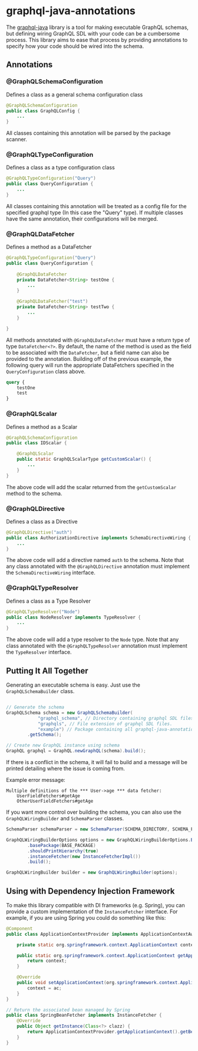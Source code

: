 # graphql-java-annotations

The [graphql-java](https://github.com/graphql-java/graphql-java) library is a tool for making executable GraphQL schemas, but defining wiring GraphQL SDL with your code can be a cumbersome process. This library aims to ease that process by providing annotations to specify how your code should be wired into the schema.

## Annotations

### @GraphQLSchemaConfiguration
Defines a class as a general schema configuration class

```java
@GraphQLSchemaConfiguration
public class GraphQLConfig {
    ...
}
```

All classes containing this annotation will be parsed by the package scanner.

### @GraphQLTypeConfiguration
Defines a class as a type configuration class

```java
@GraphQLTypeConfiguration("Query")
public class QueryConfiguration {
    ...
}
```

All classes containing this annotation will be treated as a config file for the specified graphql type (In this case the "Query" type). If multiple classes have the same annotation, their configurations will be merged.

### @GraphQLDataFetcher
Defines a method as a DataFetcher
```java
@GraphQLTypeConfiguration("Query")
public class QueryConfiguration {
    
    @GraphQLDataFetcher
    private DataFetcher<String> testOne {
        ...
    }

    @GraphQLDataFetcher("test")
    private DataFetcher<String> testTwo {
        ...
    }

}
```

All methods annotated with `@GraphQLDataFetcher` must have a return type of type `DataFetcher<?>`. By default, the name of the method is used as the field to be associated with the `DataFetcher`, but a field name can also be provided to the annotation.
Building off of the previous example, the following query will run the appropriate DataFetchers specified in the `QueryConfiguration` class above.

```graphql
query {
    testOne
    test
}
```

### @GraphQLScalar
Defines a method as a Scalar

```java
@GraphQLSchemaConfiguration
public class IDScalar {

    @GraphQLScalar
    public static GraphQLScalarType getCustomScalar() {
        ...
    }
}
```

The above code will add the scalar returned from the `getCustomScalar` method to the schema.

### @GraphQLDirective
Defines a class as a Directive

```java
@GraphQLDirective("auth")
public class AuthorizationDirective implements SchemaDirectiveWiring {
    ...
}
```

The above code will add a directive named `auth` to the schema. Note that any class annotated with the `@GraphQLDirective` annotation must implement the `SchemaDirectiveWiring` interface.

### @GraphQLTypeResolver
Defines a class as a Type Resolver

```java
@GraphQLTypeResolver("Node")
public class NodeResolver implements TypeResolver {
    ...
}
```

The above code will add a type resolver to the `Node` type. Note that any class annotated with the `@GraphQLTypeResolver` annotation must implement the `TypeResolver` interface.

## Putting It All Together

Generating an executable schema is easy. Just use the `GraphQLSchemaBuilder` class.

```java

// Generate the schema
GraphQLSchema schema = new GraphQLSchemaBuilder(
            "graphql_schema", // Directory containing graphql SDL files (Must be in resources path!)
            "graphqls", // File extension of graphql SDL files.
            "example") // Package containing all graphql-java-annotation annotated classes, or "" if you want to scan the entire project.
        .getSchema();

// Create new GraphQL instance using schema
GraphQL graphql = GraphQL.newGraphQL(schema).build();
```

If there is a conflict in the schema, it will fail to build and a message will be printed detailing where the issue is coming from.

Example error message:
```
Multiple definitions of the *** User->age *** data fetcher:
	UserFieldFetchers#getAge
	OtherUserFieldFetchers#getAge
```

If you want more control over building the schema, you can also use the `GraphQLWiringBuilder` and `SchemaParser` classes.

```java
SchemaParser schemaParser = new SchemaParser(SCHEMA_DIRECTORY, SCHEMA_FILE_EXTENSION);

GraphQLWiringBuilderOptions options = new GraphQLWiringBuilderOptions.Builder()
        .basePackage(BASE_PACKAGE)
        .shouldPrintHierarchy(true)
        .instanceFetcher(new InstanceFetcherImpl())
        .build();

GraphQLWiringBuilder builder = new GraphQLWiringBuilder(options);
```

## Using with Dependency Injection Framework

To make this library compatible with DI frameworks (e.g. Spring), you can provide a custom implementation of the `InstanceFetcher` interface. For example, if you are using Spring you could do something like this:

```java
@Component
public class ApplicationContextProvider implements ApplicationContextAware {

    private static org.springframework.context.ApplicationContext context;

    public static org.springframework.context.ApplicationContext getApplicationContext() {
        return context;
    }

    @Override
    public void setApplicationContext(org.springframework.context.ApplicationContext ac) throws BeansException {
        context = ac;
    }
}

// Return the associated bean managed by Spring
public class SpringBeanFetcher implements InstanceFetcher {
    @Override
    public Object getInstance(Class<?> clazz) {
        return ApplicationContextProvider.getApplicationContext().getBean(clazz);
    }
}
```